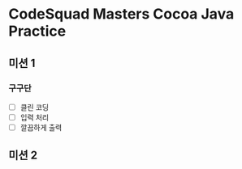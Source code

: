 # CodeSquad Masters Cocoa Java Practice

## 미션 1

### 구구단

- [ ] 클린 코딩
- [ ] 입력 처리 
- [ ] 깔끔하게 출력

## 미션 2

